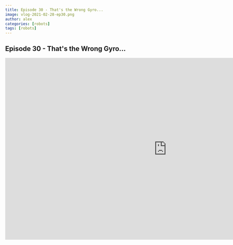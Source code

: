```yaml
---
title: Episode 30 - That's the Wrong Gyro...
image: vlog-2021-02-28-ep30.png
author: alex
categories: [robots]
tags: [robots]
---
```


## Episode 30 - That's the Wrong Gyro...

<iframe width="1036" height="583" src="https://www.youtube.com/embed/R5uCfI4Nvac" frameborder="0" allow="accelerometer; autoplay; encrypted-media; gyroscope; picture-in-picture" allowfullscreen data-uk-responsive></iframe>